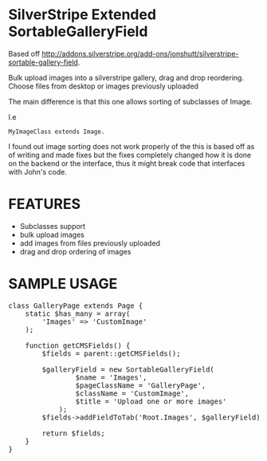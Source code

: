 SilverStripe Extended SortableGalleryField
=================================
Based off http://addons.silverstripe.org/add-ons/jonshutt/silverstripe-sortable-gallery-field.

Bulk upload images into a silverstripe gallery, drag and drop reordering. Choose files from desktop or images previously uploaded

The main difference is that this one allows sorting of subclasses of Image.

I.e

<code>MyImageClass extends Image.</code>

I found out image sorting does not work properly of the this is based off as of writing and made fixes but the fixes completely changed how it is done on the backend or the interface, thus it might break code that interfaces with John's code.

FEATURES
========

* Subclasses support
* bulk upload images
* add images from files previously uploaded
* drag and drop ordering of images


SAMPLE USAGE
============
<pre>
class GalleryPage extends Page {
	static $has_many = array(  	 	
		'Images' => 'CustomImage'  
	);
	
	function getCMSFields() {
		$fields = parent::getCMSFields();
		
		$galleryField = new SortableGalleryField(
	            $name = 'Images',
	            $pageClassName = 'GalleryPage',
	            $className = 'CustomImage',
	            $title = 'Upload one or more images'
	        );
		$fields->addFieldToTab('Root.Images', $galleryField);
		
		return $fields;
	}
}
</pre>

